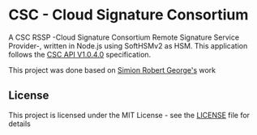 # CSC - Cloud Signature Consortium

A CSC RSSP -Cloud Signature Consortium Remote Signature Service Provider-, written in Node.js using SoftHSMv2 as HSM.
This application follows the [CSC API V1.0.4.0](https://cloudsignatureconsortium.org/resources/download-api-specifications/) specification.

This project was done based on [Simion Robert George's](https://github.com/simionrobert/cloud-signature-consortium) work


## License

This project is licensed under the MIT License - see the [LICENSE](LICENSE) file for details
